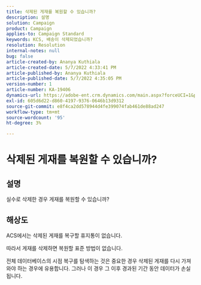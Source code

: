 ```yaml
---
title: 삭제된 게재를 복원할 수 있습니까?
description: 설명
solution: Campaign
product: Campaign
applies-to: Campaign Standard
keywords: KCS, 배송이 삭제되었습니까?
resolution: Resolution
internal-notes: null
bug: false
article-created-by: Ananya Kuthiala
article-created-date: 5/7/2022 4:33:41 PM
article-published-by: Ananya Kuthiala
article-published-date: 5/7/2022 4:35:05 PM
version-number: 1
article-number: KA-19406
dynamics-url: https://adobe-ent.crm.dynamics.com/main.aspx?forceUCI=1&pagetype=entityrecord&etn=knowledgearticle&id=47b22373-23ce-ec11-a7b5-0022480a8e40
exl-id: 605d6d22-d860-4197-9376-0646b13d9312
source-git-commit: e8f4ca2dd578944d4fe399074fab461de88ad247
workflow-type: tm+mt
source-wordcount: '95'
ht-degree: 3%

---
```


# 삭제된 게재를 복원할 수 있습니까?

## 설명




실수로 삭제한 경우 게재를 복원할 수 있습니까?


## 해상도


ACS에서는 삭제된 게재를 복구할 휴지통이 없습니다.

따라서 게재를 삭제하면 복원할 표준 방법이 없습니다.

전체 데이터베이스의 시점 복구를 탐색하는 것은 중요한 경우 삭제된 게재를 다시 가져와야 하는 경우에 유용합니다. 그러나 이 경우 그 이후 경과된 기간 동안 데이터가 손실됩니다.
